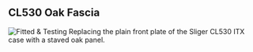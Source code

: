 ## CL530 Oak Fascia
![Fitted & Testing](https://lh3.googleusercontent.com/pw/AL9nZEW5V0NPKbMPT8gb9uVf8w8QR05sLw8B-RvwsTxMPLuBRfFEP64MkQ2A1cdvYexsEOFsm9Djg9l1n_Kev59NzP-qKhF7em0-4lWQboHsONnN6IsQPskcAbOQ8VavN02PrbKwtD6gh_xxne4Zt0g7Z-UQvA=w697-h1238-no)
Replacing the plain front plate of the Sliger CL530 ITX case with a staved oak panel.
